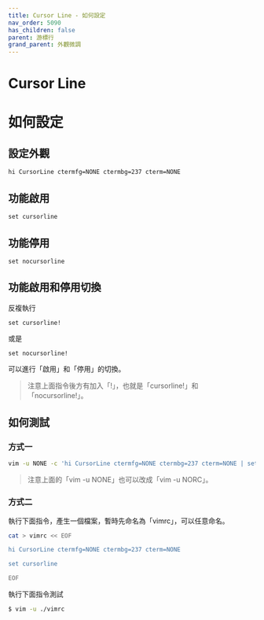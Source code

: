```yaml
---
title: Cursor Line - 如何設定
nav_order: 5090
has_children: false
parent: 游標行
grand_parent: 外觀微調
---
```


# Cursor Line


# 如何設定

## 設定外觀


``` vim
hi CursorLine ctermfg=NONE ctermbg=237 cterm=NONE
```

## 功能啟用


``` vim
set cursorline
```

## 功能停用


``` vim
set nocursorline
```

## 功能啟用和停用切換

反複執行

``` vim
set cursorline!
```

或是

``` vim
set nocursorline!
```

可以進行「啟用」和「停用」的切換。

> 注意上面指令後方有加入「!」，也就是「cursorline!」和「nocursorline!」。


## 如何測試

### 方式一


``` sh
vim -u NONE -c 'hi CursorLine ctermfg=NONE ctermbg=237 cterm=NONE | set cursorline'
```

> 注意上面的「vim -u NONE」也可以改成「vim -u NORC」。


### 方式二


執行下面指令，產生一個檔案，暫時先命名為「vimrc」，可以任意命名。

``` sh
cat > vimrc << EOF

hi CursorLine ctermfg=NONE ctermbg=237 cterm=NONE

set cursorline

EOF

```

執行下面指令測試


``` sh
$ vim -u ./vimrc
```
